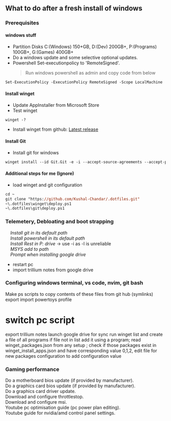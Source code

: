 ## What to do after a fresh install of windows

### Prerequisites

#### windows stuff

- Partition Disks C:(Windows) 150+GB, D:(Dev) 200GB+, P:(Programs) 100GB+, G:(Games) 400GB+
- Do a windows update and some selective optional updates.
- Powershell Set-executionpolicy to 'RemoteSigned'.
  > Run windows powershell as admin and copy code from below

```ps
Set-ExecutionPolicy -ExecutionPolicy RemoteSigned -Scope LocalMachine
```

#### Install winget

- Update AppInstaller from Microsoft Store
- Test winget

```ps
winget -?
```

- Install winget from github: <a href="https://github.com/microsoft/winget-cli/releases/latest">Latest release</a>

#### Install Git

- Install git for windows

```ps
winget install --id Git.Git -e -i --accept-source-agreements --accept-package-agreements
```

#### Additional steps for me (Ignore)

- load winget and git configuration

```ps
cd ~
git clone "https://github.com/Kushal-Chandar/.dotfiles.git"
~\.dotfiles\winget\deploy.ps1
~\.dotfiles\git\deploy.ps1
```

### Telemetery, Debloating and boot strapping

&nbsp;&nbsp;&nbsp;&nbsp;_Install git in its default path_<br>
&nbsp;&nbsp;&nbsp;&nbsp;_Install powershell in its default path_<br>
&nbsp;&nbsp;&nbsp;&nbsp;_Install Rest in P: drive_ -> use -i as -l is unreliable<br>
&nbsp;&nbsp;&nbsp;&nbsp;_MSYS add to path_<br>
&nbsp;&nbsp;&nbsp;&nbsp;_Prompt when installing google drive_<br>

- restart pc
- import trillium notes from google drive

### Configuring windows terminal, vs code, nvim, git bash

Make ps scripts to copy contents of these files from git hub (symlinks)<br>
export import powertoys profile<br>

# switch pc script

export trillium notes
launch google drive for sync
run winget list and create a file of all programs if file not in list add it using a program; read winget_packages.json from any setup ; check if those packages exist in winget_install_apps.json and have corresponding value 0,1,2, edit file for new packages configuration to add configuration value

### Gaming performance

Do a motherboard bios update (if provided by manufacturer).<br>
Do a graphics card bios update (if provided by manufacturer).<br>
Do a graphics card driver update.<br>
Download and configure throttlestop.<br>
Download and configure msi.<br>
Youtube pc optimisation guide (pc power plan editing).<br>
Youtube guide for nvidia/amd control panel settings.<br>

```

```

